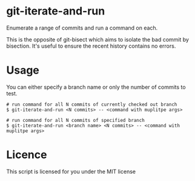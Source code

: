 # git-iterate-and-run

Enumerate a range of commits and run a command on each.

This is the opposite of git-bisect which aims to isolate the bad commit by bisection. It's useful to ensure the recent history contains no errors.

# Usage 

You can either specify a branch name or only the number of commits to test.

```
# run command for all N commits of currently checked out branch
$ git-iterate-and-run <N commits> -- <command with muplitpe args>

# run command for all N commits of specified branch
$ git-iterate-and-run <branch name> <N commits> -- <command with muplitpe args>
```

# Licence

This script is licensed for you under the MIT license

